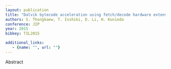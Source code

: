 ```yaml
---
layout: publication
title: "Dalvik bytecode acceleration using fetch/decode hardware extension"
authors: S. Thongkaew, T. Isshiki, D. Li, H. Kunieda
conference: JIP
year: 2015
bibkey: TIL2015

additional_links:
   - {name: "", url: ""}
---
```

Abstract
